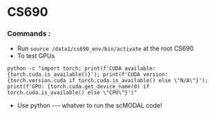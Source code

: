 # CS690

### Commands :

* Run `source /data1/cs690_env/bin/activate` at the root CS690
* To test GPUs
```
python -c "import torch; print(f'CUDA available: {torch.cuda.is_available()}'); print(f'CUDA version: {torch.version.cuda if torch.cuda.is_available() else \"N/A\"}'); print(f'GPU: {torch.cuda.get_device_name(0) if torch.cuda.is_available() else \"CPU\"}')"
```
* Use python --- whatver to run the scMODAL code!